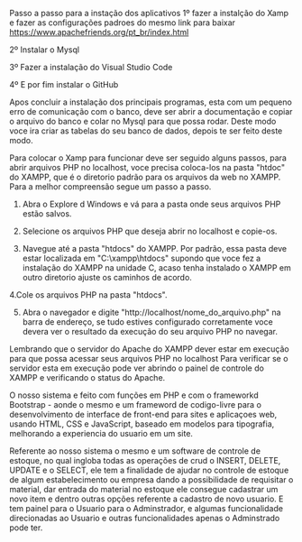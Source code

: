 Passo a passo para a instação dos aplicativos
1º fazer a instalção do Xamp e fazer as configurações padroes do mesmo
link para baixar https://www.apachefriends.org/pt_br/index.html

2º Instalar o Mysql

3º Fazer a instalação do Visual Studio Code

4º E por fim instalar o GitHub 

Apos concluir a instalação dos principais programas, esta com um pequeno erro de comunicação com o banco,
deve ser abrir a documentação e copiar o arquivo do banco e colar no Mysql para que possa rodar. Deste modo 
voce ira criar as tabelas do seu banco de dados, depois te ser feito deste modo. 

Para colocar o Xamp para funcionar deve ser seguido alguns passos, para abrir arquivos PHP no localhost, voce precisa coloca-los
na pasta "htdoc" do XAMPP, que é o diretorio padrão para os arquivos da web no XAMPP. Para a melhor compreensão segue um 
passo a passo.

1. Abra o Explore d Windows e vá para a pasta onde seus arquivos PHP estão salvos.

2. Selecione os arquivos PHP que deseja abrir no localhost e copie-os.

3. Navegue até a pasta "htdocs" do XAMPP. Por padrão, essa pasta deve estar localizada em "C:\xampp\htdocs" supondo que voce
fez a instalação do XAMPP na unidade C, acaso tenha instalado o XAMPP em outro diretorio ajuste os caminhos de acordo.

4.Cole os arquivos PHP na pasta "htdocs".

5. Abra o navegador e digite "http://localhost/nome_do_arquivo.php" na barra de endereço, se tudo estives configurado 
corretamente voce devera ver o resultado da execução do seu arquivo PHP no navegar. 

Lembrando que o servidor do Apache do XAMPP dever estar em execução para que possa acessar seus arquivos PHP no localhost
Para verificar se o servidor esta em execução pode ver abrindo o painel de controle do XAMPP e verificando o status do Apache.


O nosso sistema e feito com funções em PHP e com o frameworkd Bootstrap - aonde o mesmo e um frameword de codigo-livre para o desenvolvimento de 
interface de front-end para sites e aplicaçoes web, usando HTML, CSS e JavaScript, baseado em modelos para tipografia, melhorando
a experiencia do usuario em um site.

Referente ao nosso sistema o mesmo e um software de controle de estoque, no qual ingloba todas as operações de crud 
o INSERT, DELETE, UPDATE e o SELECT, ele tem a finalidade de ajudar no controle de estoque de algum estabelecimento ou empresa
dando a possibilidade de requisitar o material, dar entrada do material no estoque ele consegue cadastrar um novo item 
e dentro outras opções referente a cadastro de novo usuario. E tem painel para o Usuario para o Adminstrador, e algumas 
funcionalidade direcionadas ao Usuario e outras funcionalidades apenas o Adminstrado pode ter.